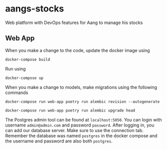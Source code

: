 # aangs-stocks
Web platform with DevOps features for Aang to manage his stocks

## Web App
When you make a change to the code, update the docker image using

`docker-compose build`

Run using

`docker-compose up`

When you make a change to models, make migrations using the following commands

`docker-compose run web-app poetry run alembic revision --autogenerate`

`docker-compose run web-app poetry run alembic upgrade head`

The Postgres admin tool can be found at `localhost:5050`. You can login with username `admin@admin.com` and 
password `password`. After logging in, you can add our database server. Make sure to use the connection tab. 
Remember the database was named `postgres` in the docker compose and the username and password are also both 
`postgres`.